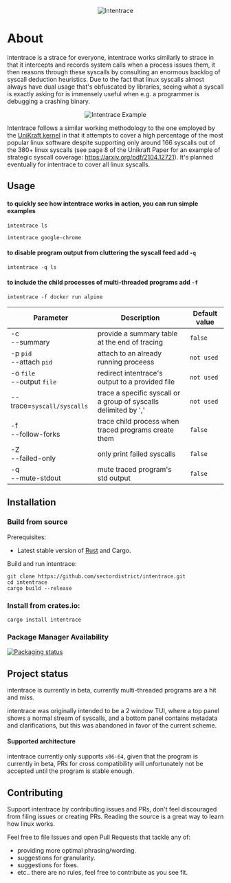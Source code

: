 <p align="center">
  <img src="./itrace.png" alt="Intentrace">
</p>

# About

intentrace is a strace for everyone, intentrace works similarly to strace in that it intercepts and records system calls when a process issues them, it then reasons through these syscalls by consulting an enormous backlog of syscall deduction heuristics.
Due to the fact that linux syscalls almost always have dual usage that's obfuscated by libraries, seeing what a syscall is exactly asking for is immensely useful when e.g. a programmer is debugging a crashing binary.
<p align="center">
  <img src="./intentrace-example.png" alt="Intentrace Example">
</p>


Intentrace follows a similar working methodology to the one employed by the [UniKraft kernel](https://github.com/unikraft) in that it attempts to cover a high percentage of the most popular linux software despite supporting only around 166 syscalls out of the 380+ linux syscalls (see page 8 of the Unikraft Paper for an example of strategic syscall coverage: https://arxiv.org/pdf/2104.12721). It's planned eventually for intentrace to cover all linux syscalls.


## Usage

#### to quickly see how intentrace works in action, you can run simple examples

`intentrace ls`

`intentrace google-chrome`

#### to disable program output from cluttering the syscall feed add `-q`

`intentrace -q ls`

#### to include the child processes of multi-threaded programs add `-f`

`intentrace -f docker run alpine`


| Parameter      | Description                       | Default value |
|----------------|-----------------------------------|---------------|
| -c<br/>--summary | provide a summary table at the end of tracing | `false`       |
| -p `pid`<br/>--attach `pid` | attach to an already running proceess | `not used`       |
| -o `file`<br/>--output `file` | redirect intentrace's output to a provided file | `not used`       |
| --trace=`syscall/syscalls` | trace a specific syscall or a group of syscalls delimited by ',' | `not used`       |
| -f<br/>--follow-forks   | trace child process when traced programs create them | `false`       |
| -Z<br/>--failed-only   | only print failed syscalls | `false`       |
| -q<br/>--mute-stdout   | mute traced program's std output | `false`       |





## Installation

### Build from source

Prerequisites:

* Latest stable version of [Rust](https://www.rust-lang.org/tools/install) and Cargo.


Build and run intentrace:

```
git clone https://github.com/sectordistrict/intentrace.git
cd intentrace
cargo build --release
```


### Install from crates.io:

```
cargo install intentrace
```


### Package Manager Availability

[![Packaging status](https://repology.org/badge/vertical-allrepos/intentrace.svg)](https://repology.org/project/intentrace/versions)





## Project status

intentrace is currently in beta, currently multi-threaded programs are a hit and miss.

intentrace was originally intended to be a 2 window TUI, where a top panel shows a normal stream of syscalls, and a bottom panel contains metadata and clarifications, but this was abandoned in favor of the current scheme.

#### Supported architecture

intentrace currently only supports `x86-64`, given that the program is currently in beta, PRs for cross compatibility will unfortunately not be accepted until the program is stable enough.


## Contributing

Support intentrace by contributing issues and PRs, don't feel discouraged from filing issues or creating PRs. Reading the source is a great way to learn how linux works.

Feel free to file Issues and open Pull Requests that tackle any of:
- providing more optimal phrasing/wording.
- suggestions for granularity.
- suggestions for fixes.
- etc.. there are no rules, feel free to contribute as you see fit.
